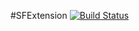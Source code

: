 #SFExtension 
[![Build Status](https://travis-ci.com/Mabeple/SFExtension.svg?branch=master)](https://travis-ci.com/Mabeple/SFExtension)